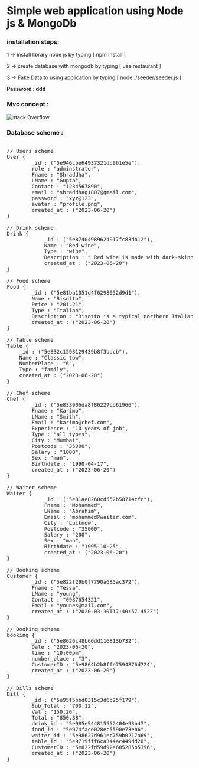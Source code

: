 
# Simple web application using Node js & MongoDb

<h3>installation steps: </h3>

1 -> install library node js by typing [ npm install ]

2 -> create database with mongodb by typing [ use restaurant ]

3 -> Fake Data to using application by typing [ node ./seeder/seeder.js ]

<strong>Password : ddd</strong>

<h3>Mvc concept : </h3>

![stack Overflow](https://2.bp.blogspot.com/-I6bIQMAj-Nc/WWaQAbXnfJI/AAAAAAAABZg/aVDBAFcksSogYYNgWqd1GIkOZgtQuCQ7ACLcBGAs/s320/icon-aspnetmvc.png)

<h3>Database scheme :</h3>

<pre> 
// Users scheme
User {
        _id : ("5e946cbe64937321dc961e5e"),
        role : "adminstrator",
        Fname : "Shraddha",
        LName : "Gupta",
        Contact : "1234567890",
        email : "shraddhag1807@gmail.com",
        password : "xyz@123",
        avatar : "profile.png",
        created_at : ("2023-06-20")
}

// Drink scheme
Drink {
            _id : ("5e87404989624917fc83db12"),
            Name : "Red wine",
            Type : "wine",
            Description : " Red wine is made with dark-skinned rather than light-skinned grapes.",
            created_at : ("2023-06-20")
}

// Food scheme
Food {
        _id : ("5e81ba1051d4f6298052d9d1"),
        Name : "Risotto",
        Price : "201.21",
        Type : "Italian",
        Description : "Risotto is a typical northern Italian dish that can be cooked in an infinite number of ways.",
        created_at : ("2023-06-20")
}

// Table scheme
Table {
    _id : ("5e832c1593129439b8f3bdcb"),
    Name : "Classic tow",
    NumberPlace : "6",
    Type : "family",
    created_at : ("2023-06-20")
}

// Chef scheme
Chef {
        _id : ("5e833906da8f86227cb61966"),
        Fname : "Karimo",
        LName : "Smith",
        Email : "karimo@chef.com",
        Experience : "10 years of job",
        Type : "all types",
        City : "Mumbai",
        Postcode : "35000",
        Salary : "1000",
        Sex : "man",
        Birthdate : "1990-04-17",
        created_at : ("2023-06-20")
}

// Waiter scheme
Waiter {
            _id : ("5e81ae8260cd552b58714cfc"),
            Fname : "Mohammed",
            LName : "Abrahim",
            Email : "mohammed@waiter.com",
            City : "Lucknow",
            Postcode : "35000",
            Salary : "200",
            Sex : "man",
            Birthdate : "1995-10-25",
            created_at : ("2023-06-20")
}

// Booking scheme
Customer {
        _id : ("5e822f29b0f7790a685ac372"),
        Fname : "Tessa",
        LName : "young",
        Contact : "0987654321",
        Email : "younes@mail.com",
        created_at : ("2020-03-30T17:40:57.452Z")
}

// Booking scheme
booking {
        _id : ("5e8626c48b66dd116813b732"),
        Date : "2023-06-20",
        time : "10:00pm",
        number_place : "3",
        CustomerID : "5e9864b2b8ffe7594876d724",
        created_at : ("2023-06-20")
}

// Bills scheme
Bill {
        _id : ("5e95f5bbd0315c3d6c25f179"),
        Sub_Total : "700.12",
        Vat : "150.26",
        Total : "850.38",
        drink_id : "5e985e544815552404e93b47",
        food_id : "5e974face028ec5590e73eb6",
        waiter_id : "5e98627d961ec759b0217a69",
        table_id : "5e9719fff6ca344ac449dd20",
        CustomerID : "5e822fd59d92e605285b5396",
        created_at : ("2023-06-20")
}
</pre> 
